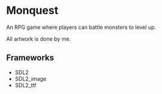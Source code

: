 # Monquest
An RPG game where players can battle monsters to level up.

All artwork is done by me.

## Frameworks
* SDL2
* SDL2_image
* SDL2_ttf
